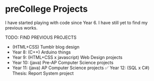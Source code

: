 # preCollege Projects
I have started playing with code since Year 6.
I have still yet to find my previous works.

TODO: FIND PREVIOUS PROJECTS
- (HTML+CSS) Tumblr blog design <GONE>
- Year 8:  (C++) Arduino things
- Year 9:  (HTML+CSS x javascript) Web Design projects
- Year 10: (java) Pre-AP Computer Science projects
- Year 11: (java) AP Computer Science projects
:white_check_mark: Year 12: (SQL x C#) Thesis: Report System project
